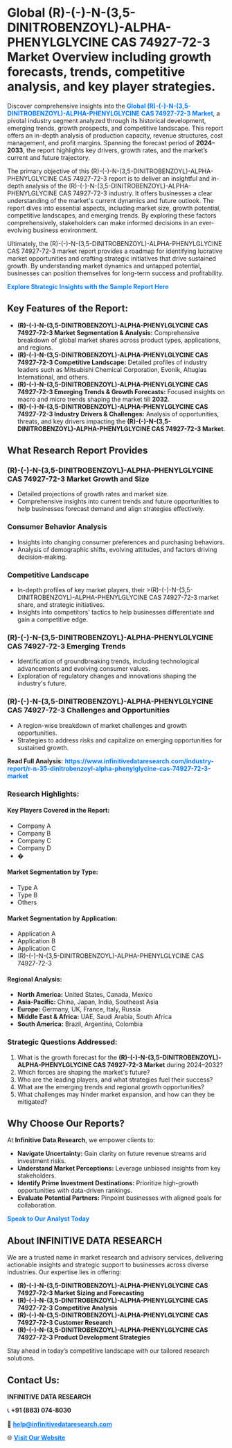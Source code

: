 <h1>Global (R)-(-)-N-(3,5-DINITROBENZOYL)-ALPHA-PHENYLGLYCINE CAS 74927-72-3 Market Overview including growth forecasts, trends, competitive analysis, and key player strategies.</h1>
<p>
Discover comprehensive insights into the 
<a href="https://www.infinitivedataresearch.com/industry-report/r-n-35-dinitrobenzoyl-alpha-phenylglycine-cas-74927-72-3-market" rel="dofollow" style="color: #007BFF; text-decoration: none;"><strong>Global (R)-(-)-N-(3,5-DINITROBENZOYL)-ALPHA-PHENYLGLYCINE CAS 74927-72-3 Market</strong></a>, a pivotal industry segment analyzed through its historical development, emerging trends, growth prospects, and competitive landscape. This report offers an in-depth analysis of production capacity, revenue structures, cost management, and profit margins. Spanning the forecast period of <strong>2024–2033</strong>, the report highlights key drivers, growth rates, and the market’s current and future trajectory.
</p>
<p>
The primary objective of this (R)-(-)-N-(3,5-DINITROBENZOYL)-ALPHA-PHENYLGLYCINE CAS 74927-72-3 report is to deliver an insightful and in-depth analysis of the (R)-(-)-N-(3,5-DINITROBENZOYL)-ALPHA-PHENYLGLYCINE CAS 74927-72-3 industry. It offers businesses a clear understanding of the market's current dynamics and future outlook. The report dives into essential aspects, including market size, growth potential, competitive landscapes, and emerging trends. By exploring these factors comprehensively, stakeholders can make informed decisions in an ever-evolving business environment.
</p>
<p>
Ultimately, the (R)-(-)-N-(3,5-DINITROBENZOYL)-ALPHA-PHENYLGLYCINE CAS 74927-72-3 market report provides a roadmap for identifying lucrative market opportunities and crafting strategic initiatives that drive sustained growth. By understanding market dynamics and untapped potential, businesses can position themselves for long-term success and profitability.
</p>
<p>
<a href="https://www.infinitivedataresearch.com/request-sample/reportId=110591" style="color: #007BFF; text-decoration: none;"><strong>Explore Strategic Insights with the Sample Report Here</strong></a>
</p>

<h2>Key Features of the Report:</h2>
<ul>
<li><strong>(R)-(-)-N-(3,5-DINITROBENZOYL)-ALPHA-PHENYLGLYCINE CAS 74927-72-3 Market Segmentation & Analysis:</strong> Comprehensive breakdown of global market shares across product types, applications, and regions.</li>
<li><strong>(R)-(-)-N-(3,5-DINITROBENZOYL)-ALPHA-PHENYLGLYCINE CAS 74927-72-3 Competitive Landscape:</strong> Detailed profiles of industry leaders such as Mitsubishi Chemical Corporation, Evonik, Altuglas International, and others.</li>
<li><strong>(R)-(-)-N-(3,5-DINITROBENZOYL)-ALPHA-PHENYLGLYCINE CAS 74927-72-3 Emerging Trends & Growth Forecasts:</strong> Focused insights on macro and micro trends shaping the market till <strong>2032</strong>.</li>
<li><strong>(R)-(-)-N-(3,5-DINITROBENZOYL)-ALPHA-PHENYLGLYCINE CAS 74927-72-3 Industry Drivers & Challenges:</strong> Analysis of opportunities, threats, and key drivers impacting the <strong>(R)-(-)-N-(3,5-DINITROBENZOYL)-ALPHA-PHENYLGLYCINE CAS 74927-72-3 Market</strong>.</li>
</ul>

<h2>What Research Report Provides</h2>
<h3>(R)-(-)-N-(3,5-DINITROBENZOYL)-ALPHA-PHENYLGLYCINE CAS 74927-72-3 Market Growth and Size</h3>
<ul>
<li>Detailed projections of growth rates and market size.</li>
<li>Comprehensive insights into current trends and future opportunities to help businesses forecast demand and align strategies effectively.</li>
</ul>

<h3>Consumer Behavior Analysis</h3>
<ul>
<li>Insights into changing consumer preferences and purchasing behaviors.</li>
<li>Analysis of demographic shifts, evolving attitudes, and factors driving decision-making.</li>
</ul>

<h3>Competitive Landscape</h3>
<ul>
<li>In-depth profiles of key market players, their >(R)-(-)-N-(3,5-DINITROBENZOYL)-ALPHA-PHENYLGLYCINE CAS 74927-72-3 market share, and strategic initiatives.</li>
<li>Insights into competitors' tactics to help businesses differentiate and gain a competitive edge.</li>
</ul>

<h3>(R)-(-)-N-(3,5-DINITROBENZOYL)-ALPHA-PHENYLGLYCINE CAS 74927-72-3 Emerging Trends</h3>
<ul>
<li>Identification of groundbreaking trends, including technological advancements and evolving consumer values.</li>
<li>Exploration of regulatory changes and innovations shaping the industry's future.</li>
</ul>

<h3>(R)-(-)-N-(3,5-DINITROBENZOYL)-ALPHA-PHENYLGLYCINE CAS 74927-72-3 Challenges and Opportunities</h3>
<ul>
<li>A region-wise breakdown of market challenges and growth opportunities.</li>
<li>Strategies to address risks and capitalize on emerging opportunities for sustained growth.</li>
</ul>
<p><strong>Read Full Analysis:</strong> <a href="https://www.infinitivedataresearch.com/industry-report/r-n-35-dinitrobenzoyl-alpha-phenylglycine-cas-74927-72-3-market" rel="dofollow" style="color: #007BFF; text-decoration: none;"><strong>https://www.infinitivedataresearch.com/industry-report/r-n-35-dinitrobenzoyl-alpha-phenylglycine-cas-74927-72-3-market</strong></a></p>
<h3>Research Highlights:</h3>
<h4>Key Players Covered in the Report:</h4>
<ul><li>Company A</li><li>Company B</li><li>Company C</li><li>Company D</li><li>�</li></ul>
<h4>Market Segmentation by Type:</h4>
<ul><li>Type A</li><li>Type B</li><li>Others</li></ul>
<h4>Market Segmentation by Application:</h4>
<ul><li>Application A</li><li>Application B</li><li>Application C</li><li>(R)-(-)-N-(3,5-DINITROBENZOYL)-ALPHA-PHENYLGLYCINE CAS 74927-72-3</li></ul>

<h4>Regional Analysis:</h4>
<ul>
<li><strong>North America:</strong> United States, Canada, Mexico</li>
<li><strong>Asia-Pacific:</strong> China, Japan, India, Southeast Asia</li>
<li><strong>Europe:</strong> Germany, UK, France, Italy, Russia</li>
<li><strong>Middle East & Africa:</strong> UAE, Saudi Arabia, South Africa</li>
<li><strong>South America:</strong> Brazil, Argentina, Colombia</li>
</ul>

<h3>Strategic Questions Addressed:</h3>
<ol>
<li>What is the growth forecast for the <strong>(R)-(-)-N-(3,5-DINITROBENZOYL)-ALPHA-PHENYLGLYCINE CAS 74927-72-3 Market</strong> during 2024–2032?</li>
<li>Which forces are shaping the market's future?</li>
<li>Who are the leading players, and what strategies fuel their success?</li>
<li>What are the emerging trends and regional growth opportunities?</li>
<li>What challenges may hinder market expansion, and how can they be mitigated?</li>
</ol>

<h2>Why Choose Our Reports?</h2>
<p>At <strong>Infinitive Data Research</strong>, we empower clients to:</p>
<ul>
<li><strong>Navigate Uncertainty:</strong> Gain clarity on future revenue streams and investment risks.</li>
<li><strong>Understand Market Perceptions:</strong> Leverage unbiased insights from key stakeholders.</li>
<li><strong>Identify Prime Investment Destinations:</strong> Prioritize high-growth opportunities with data-driven rankings.</li>
<li><strong>Evaluate Potential Partners:</strong> Pinpoint businesses with aligned goals for collaboration.</li>
</ul>
<p><a href="https://www.infinitivedataresearch.com/industry-report/r-n-35-dinitrobenzoyl-alpha-phenylglycine-cas-74927-72-3-market" rel="dofollow" style="color: #007BFF; text-decoration: none;"><strong>Speak to Our Analyst Today</strong></a></p>

<h2>About INFINITIVE DATA RESEARCH</h2>
<p>We are a trusted name in market research and advisory services, delivering actionable insights and strategic support to businesses across diverse industries. Our expertise lies in offering:</p>
<ul>
<li><strong>(R)-(-)-N-(3,5-DINITROBENZOYL)-ALPHA-PHENYLGLYCINE CAS 74927-72-3 Market Sizing and Forecasting</strong></li>
<li><strong>(R)-(-)-N-(3,5-DINITROBENZOYL)-ALPHA-PHENYLGLYCINE CAS 74927-72-3 Competitive Analysis</strong></li>
<li><strong>(R)-(-)-N-(3,5-DINITROBENZOYL)-ALPHA-PHENYLGLYCINE CAS 74927-72-3 Customer Research</strong></li>
<li><strong>(R)-(-)-N-(3,5-DINITROBENZOYL)-ALPHA-PHENYLGLYCINE CAS 74927-72-3 Product Development Strategies</strong></li>
</ul>
<p>Stay ahead in today’s competitive landscape with our tailored research solutions.</p>

<h2>Contact Us:</h2>
<p><strong>INFINITIVE DATA RESEARCH</strong></p>
<p>📞 <strong>+91 (883) 074-8030</strong></p>
<p>📧 <strong><a href="mailto:help@infinitivedataresearch.com" style="color: #007BFF;">help@infinitivedataresearch.com</a></strong></p>
<p>🌐 <strong><a href="https://www.infinitivedataresearch.com" rel="dofollow" style="color: #007BFF;">Visit Our Website</a></strong></p>